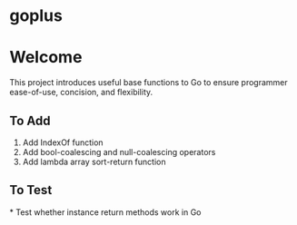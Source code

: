 # goplus
<h1>Welcome</h1>
 This project introduces useful base functions to Go to ensure programmer ease-of-use, concision, and flexibility.

<h2>To Add</h2>

1. Add IndexOf function
2. Add bool-coalescing and null-coalescing operators
3. Add lambda array sort-return function

<h2>To Test</h2>
* Test whether instance return methods work in Go
